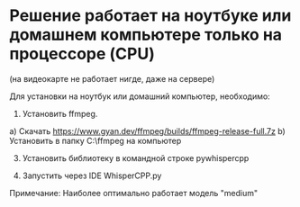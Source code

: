 # Решение работает на ноутбуке или домашнем компьютере только на процессоре (CPU) 

(на видеокарте не работает нигде, даже на сервере)

Для установки на ноутбук или домашний компьютер, необходимо:

1) Установить ffmpeg.
   
  a) Скачать https://www.gyan.dev/ffmpeg/builds/ffmpeg-release-full.7z
  b) Установить в папку C:\ffmpeg на компьютер

3) Установить библиотеку в командной строке pywhispercpp
   
4) Запустить через IDE WhisperCPP.py

Примечание: Наиболее оптимально работает модель "medium"
